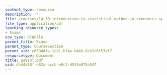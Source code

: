 ```yaml
---
content_type: resource
description: ''
file: /courses/14-30-introduction-to-statistical-method-in-economics-spring-2006/dbd4a58fe82abccbe0c14524e875a547_ps8sol.pdf
file_type: application/pdf
learning_resource_types:
- Exams
ocw_type: OCWFile
parent_title: Exams
parent_type: CourseSection
parent_uid: c8394d1a-1cb1-b74a-b4b9-8cb2c6f57ef7
resourcetype: Document
title: ps8sol.pdf
uid: dbd4a58f-e82a-bccb-e0c1-4524e875a547
---
```

